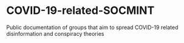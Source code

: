 # COVID-19-related-SOCMINT

Public documentation of groups that aim to spread COVID-19 related disinformation and conspiracy theories
